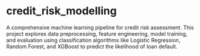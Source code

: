 # credit_risk_modelling
A comprehensive machine learning pipeline for credit risk assessment. This project explores data preprocessing, feature engineering, model training, and evaluation using classification algorithms like Logistic Regression, Random Forest, and XGBoost to predict the likelihood of loan default.
